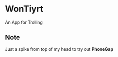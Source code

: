 WonTiyrt
========

An App for Trolling

## Note

Just a spike from top of my head to try out **PhoneGap**
